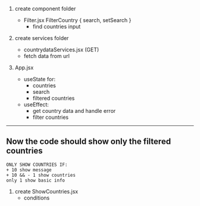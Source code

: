 1. create component folder
    - Filter.jsx
        FilterCountry { search, setSearch }
        * find countries input

2. create services folder
    - countrydataServices.jsx (GET)
    - fetch data from url

3. App.jsx
    - useState for:
        * countries
        * search
        * filtered countries
    - useEffect:
        * get country data
            and handle error
        * filter countries
---------------------------------
Now the code should show only the filtered countries
---------------------------------
    ONLY SHOW COUNTRIES IF:
    + 10 show message
    + 10 && - 1 show countries
    only 1 show basic info
1. create ShowCountries.jsx
    - conditions
